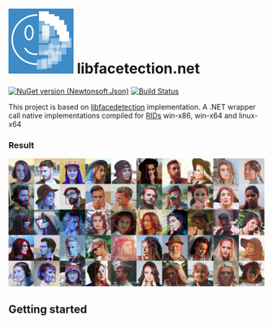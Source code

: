 # ![Logo](doc/assets/logo-small.png) libfacetection.net
[![NuGet version (Newtonsoft.Json)](https://img.shields.io/nuget/v/libfacedetection.net.svg)](https://www.nuget.org/packages/libfacedetection.net/)
[![Build Status](https://dev.azure.com/ricciolo/libfacedetection.net/_apis/build/status/Ricciolo.libfacedetection.net?branchName=master)](https://dev.azure.com/ricciolo/libfacedetection.net/_build/latest?definitionId=30&branchName=master)

This project is based on [libfacedetection](https://github.com/ShiqiYu/libfacedetection) implementation. A .NET wrapper call native implementations compiled for [RIDs](https://docs.microsoft.com/en-us/dotnet/core/rid-catalog) win-x86, win-x64 and linux-x64

### Result
![Output generated with sample](doc/assets/faces.jpg)

## Getting started
